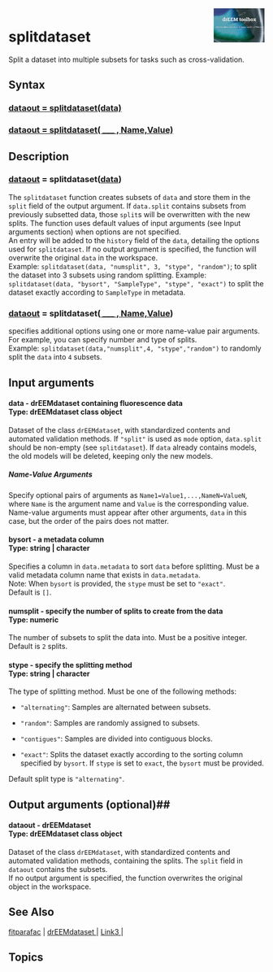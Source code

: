 <img src="top right corner logo.png" width="100" height="auto" align="right"/>

# splitdataset #
Split a dataset into multiple subsets for tasks such as cross-validation.



## Syntax
### [dataout = splitdataset(data)](#syntax1) ###
### [dataout = splitdataset( ___ , Name,Value)](#syntax1) ###


## Description ##
### [dataout](#varargout) = splitdataset([data](#varargin)) <a name="syntax1"></a>

The `splitdataset` function creates subsets of `data` and store them in the `split` field of the output argument. If `data.split` contains subsets from previously subsetted data, those `split`s will be overwritten with the new splits.
The function uses default values of input arguments (see Input arguments section) when options are not specified. <br>
An entry will be added to the `history` field of the `data`, detailing the  options used for `splitdataset`. If no output argument is specified, the function will overwrite the original `data` in the workspace.<br>
Example: `splitdataset(data, "numsplit", 3, "stype", "random")`; to split the dataset into 3 subsets using random splitting.
Example: `splitdataset(data, "bysort", "SampleType", "stype", "exact")` to split the dataset exactly according to `SampleType` in metadata.




>
### [dataout](#varargout) = splitdataset([ ___ , Name,Value](#varargin)) <a name="syntax1"></a>

specifies additional options using one or more name-value pair arguments. For example, you can specify number and type of splits. <br>
Example: `splitdataset(data,"numsplit",4, "stype","random")` to randomly split the `data` into `4` subsets. 

## Input arguments ##
#### data - drEEMdataset containing fluorescence data  <a name="varargin"></a> <br> Type: drEEMdataset class object
Dataset of the class `drEEMdataset`, with standardized contents and automated validation methods. If `"split"` is used as `mode` option, `data.split` should be non-empty (see `splitdataset`).
If `data` already contains models, the old models will be deleted, keeping only the new models. 

##### Name-Value Arguments  <a name="data"></a>
Specify optional pairs of arguments as `Name1=Value1,...,NameN=ValueN`, where `Name` is the argument name and `Value` is the corresponding value. Name-value arguments must appear after other arguments, `data` in this case, but the order of the pairs does not matter. 


#### bysort - a metadata column  <a name="varargin"></a> <br> Type:  string | character
Specifies a column in `data.metadata` to sort `data` before splitting. Must be a valid metadata column name that exists in `data.metadata`. <br>Note: When `bysort` is provided, the `stype` must be set to `"exact"`. <br>
Default is `[]`.


#### numsplit - specify the number of splits to create from the data   <a name="varargin"></a> <br> Type: numeric
The number of subsets to split the data into. Must be a positive integer. <br>
Default is `2` splits.


#### stype - specify the splitting method   <a name="varargin"></a> <br> Type: string | character
The type of splitting method. Must be one of the following methods:


- `"alternating"`: Samples are alternated between subsets.

- `"random"`: Samples are randomly assigned to subsets.

- `"contigues"`: Samples are divided into contiguous blocks.

- `"exact"`: Splits the dataset exactly according to the sorting column specified by `bysort`. If `stype` is set to `exact`, the `bysort` must be provided.
 
Default split type is `"alternating"`.









## Output arguments (optional)##
#### dataout - drEEMdataset   <a name="varargin"></a> <br> Type: drEEMdataset class object
Dataset of the class `drEEMdataset`, with standardized contents and automated validation methods, containing the splits. The `split` field in `dataout` contains the subsets.<br> 
If no output argument is specified, the function overwrites the original object in the workspace.




## See Also ##

<a href="link.com">fitparafac</a> | 
<a href="link.com"> drEEMdataset </a> |
<a href="link.com"> Link3 </a> |


## Topics ##
